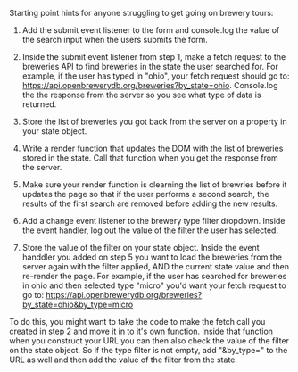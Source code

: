Starting point hints for anyone struggling to get going on brewery tours:


1. Add the submit event listener to the form and console.log the value of the search input when the users submits the form.

2. Inside the submit event listener from step 1, make a fetch request to the breweries API to find breweries in the state the user searched for. For example, if the user has typed in "ohio", your fetch request should go to: https://api.openbrewerydb.org/breweries?by_state=ohio. Console.log the the response from the server so you see what type of data is returned.

3. Store the list of breweries you got back from the server on a property in your state object.

4. Write a render function that updates the DOM with the list of breweries stored in the state. Call that function when you get the response from the server. 

5. Make sure your render function is clearning the list of brewries before it updates the page so that if the user performs a second search, the results of the first search are removed before adding the new results.

5. Add a change event listener to the brewery type filter dropdown. Inside the event handler, log out the value of the filter the user has selected. 

6. Store the value of the filter on your state object. Inside the event handdler you added on step 5 you want to load the breweries from the server again with the filter applied, AND the current state value and then re-render the page. For example, if the user has searched for breweries in ohio and then selected type "micro" you'd want your fetch request to go to: https://api.openbrewerydb.org/breweries?by_state=ohio&by_type=micro

To do this, you might want to take the code to make the fetch call you created in step 2 and move it in to it's own function. Inside that function when you construct your URL you can then also check the value of the filter on the state object. So if the type filter is not empty, add "&by_type=" to the URL as well and then add the value of the filter from the state. 